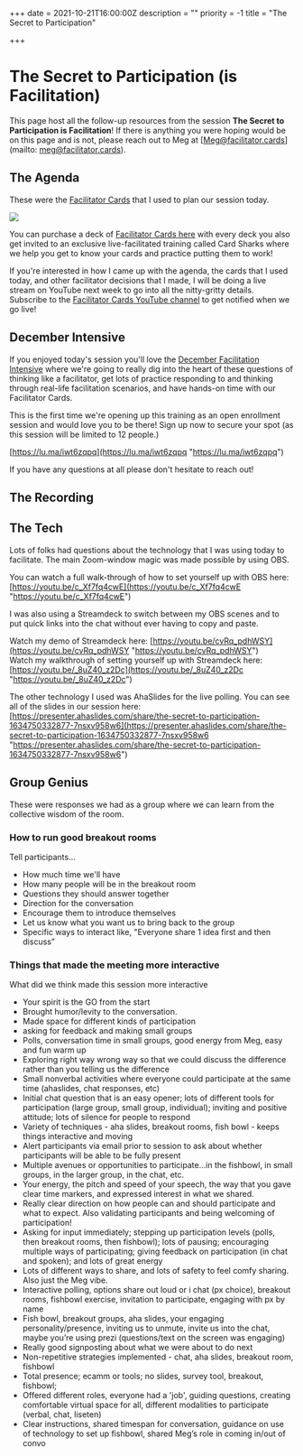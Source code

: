 +++
date = 2021-10-21T16:00:00Z
description = ""
priority = -1
title = "The Secret to Participation"

+++
# The Secret to Participation (is Facilitation)

This page host all the follow-up resources from the session **The Secret to Participation is Facilitation**! If there is anything you were hoping would be on this page and is not, please reach out to Meg at [Meg@facilitator.cards](mailto: meg@facilitator.cards).

## The Agenda

These were the [Facilitator Cards](https://shop.facilitator.cards/products/starter-deck) that I used to plan our session today.

![](/img/blog/img_9519.JPG)

You can purchase a deck of [Facilitator Cards here](shop.facilitator.cards) with every deck you also get invited to an exclusive live-facilitated training called Card Sharks where we help you get to know your cards and practice putting them to work!

If you're interested in how I came up with the agenda, the cards that I used today, and other facilitator decisions that I made, I will be doing a live stream on YouTube next week to go into all the nitty-gritty details. Subscribe to the [Facilitator Cards YouTube channel](https://www.youtube.com/facilitatorcards) to get notified when we go live!

## December Intensive

If you enjoyed today's session you'll love the [December Facilitation Intensive](https://lu.ma/iwt6zqpq) where we're going to really dig into the heart of these questions of thinking like a facilitator, get lots of practice responding to and thinking through real-life facilitation scenarios, and have hands-on time with our Facilitator Cards.

This is the first time we're opening up this training as an open enrollment session and would love you to be there! Sign up now to secure your spot (as this session will be limited to 12 people.)

[https://lu.ma/iwt6zqpq](https://lu.ma/iwt6zqpq "https://lu.ma/iwt6zqpq")

If you have any questions at all please don't hesitate to reach out!

## The Recording

## The Tech

Lots of folks had questions about the technology that I was using today to facilitate. The main Zoom-window magic was made possible by using OBS.

You can watch a full walk-through of how to set yourself up with OBS here: [https://youtu.be/c_Xf7fq4cwE](https://youtu.be/c_Xf7fq4cwE "https://youtu.be/c_Xf7fq4cwE")

I was also using a Streamdeck to switch between my OBS scenes and to put quick links into the chat without ever having to copy and paste.

Watch my demo of Streamdeck here: [https://youtu.be/cvRq_pdhWSY](https://youtu.be/cvRq_pdhWSY "https://youtu.be/cvRq_pdhWSY")  
Watch my walkthrough of setting yourself up with Streamdeck here: [https://youtu.be/_8uZ40_z2Dc](https://youtu.be/_8uZ40_z2Dc "https://youtu.be/_8uZ40_z2Dc")

The other technology I used was AhaSlides for the live polling. You can see all of the slides in our session here: [https://presenter.ahaslides.com/share/the-secret-to-participation-1634750332877-7nsxv958w6](https://presenter.ahaslides.com/share/the-secret-to-participation-1634750332877-7nsxv958w6 "https://presenter.ahaslides.com/share/the-secret-to-participation-1634750332877-7nsxv958w6")

## Group Genius

These were responses we had as a group where we can learn from the collective wisdom of the room.

### How to run good breakout rooms

Tell participants...

* How much time we'll have
* How many people will be in the breakout room
* Questions they should answer together
* Direction for the conversation
* Encourage them to introduce themselves
* Let us know what you want us to bring back to the group
* Specific ways to interact like, "Everyone share 1 idea first and then discuss”

### Things that made the meeting more interactive

What did we think made this session more interactive

* Your spirit is the GO from the start
* Brought humor/levity to the conversation.
* Made space for different kinds of participation
* asking for feedback and making small groups
* Polls, conversation time in small groups, good energy from Meg, easy and fun warm up
* Exploring right way wrong way so that we could discuss the difference rather than you telling us the difference
* Small nonverbal activities where everyone could participate at the same time (ahaslides, chat responses, etc)
* Initial chat question that is an easy opener; lots of different tools for participation (large group, small group, individual); inviting and positive attitude; lots of silence for people to respond
* Variety of techniques - aha slides, breakout rooms, fish bowl - keeps things interactive and moving
* Alert participants via email prior to session to ask about whether participants will be able to be fully present
* Multiple avenues or opportunities to participate...in the fishbowl, in small groups, in the larger group, in the chat, etc.
* Your energy, the pitch and speed of your speech, the way that you gave clear time markers, and expressed interest in what we shared.
* Really clear direction on how people can and should participate and what to expect. Also validating participants and being welcoming of participation!
* Asking for input immediately; stepping up participation levels (polls, then breakout rooms, then fishbowl); lots of pausing; encouraging multiple ways of participating; giving feedback on participation (in chat and spoken); and lots of great energy
* Lots of different ways to share, and lots of safety to feel comfy sharing. Also just the Meg vibe.
* Interactive polling, options share out loud or i chat (px choice), breakout rooms, fishbowl exercise, invitation to participate, engaging with px by name
* Fish bowl, breakout groups, aha slides, your engaging personality/presence, inviting us to unmute, invite us into the chat, maybe you’re using prezi (questions/text on the screen was engaging)
* Really good signposting about what we were about to do next
* Non-repetitive strategies implemented - chat, aha slides, breakout room, fishbowl
* Total presence; ecamm or tools; no slides, survey tool, breakout, fishbowl;
* Offered different roles, everyone had a 'job', guiding questions, creating comfortable virtual space for all, different modalities to participate (verbal, chat, liseten)
* Clear instructions, shared timespan for conversation, guidance on use of technology to set up fishbowl, shared Meg’s role in coming in/out of convo